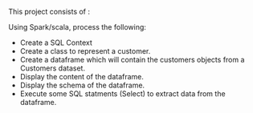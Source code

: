 This project consists of :

Using Spark/scala, process the following:

  - Create a SQL Context 
  - Create a class to represent a customer.
  - Create a dataframe which will contain the customers objects from a Customers dataset.
  - Display the content of the dataframe.
  - Display the schema of the dataframe.
  - Execute some SQL statments (Select) to extract data from the dataframe. 
